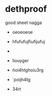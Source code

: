 # dethproof
good sheet nagga
 - oeoeoeoe
 - hfufufujfiufijufuj
 - 
 




 - liouyger
 - ñoi4htghoiu3rg
 - ´poijh4tg
 - 34rt

